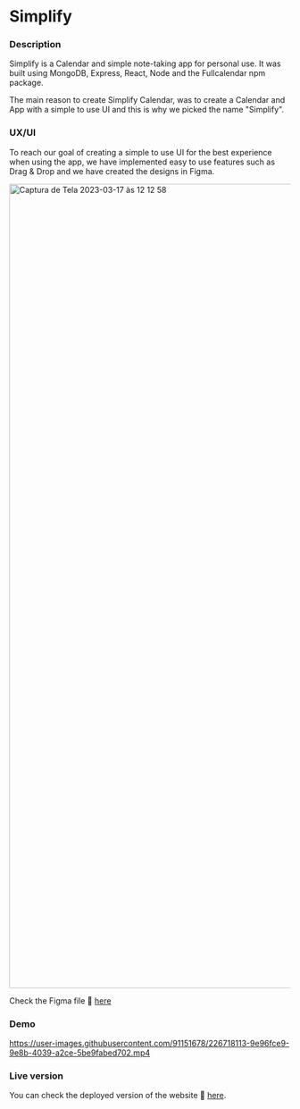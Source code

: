 # Simplify

### Description

Simplify is a Calendar and simple note-taking app for personal use. It was built using MongoDB, Express, React, Node and the Fullcalendar npm package.

The main reason to create Simplify Calendar, was to create a Calendar and App with a simple to use UI and this is why we picked the name "Simplify".

### UX/UI

To reach our goal of creating a simple to use UI for the best experience when using the app, we have implemented easy to use features such as Drag & Drop and we have created the designs in Figma.

<img width="1440" alt="Captura de Tela 2023-03-17 às 12 12 58" src="https://user-images.githubusercontent.com/91151678/225901194-0e335b8b-8585-4bd2-8a29-47cbfd4e0ea5.png">

Check the Figma file 🔗 [here](https://www.figma.com/file/UcgJLxw150x8rYWxL8H8pl/Simplify-design?node-id=0%3A1&t=gN56I6fnXN3mZwqr-1)

### Demo


https://user-images.githubusercontent.com/91151678/226718113-9e96fce9-9e8b-4039-a2ce-5be9fabed702.mp4


### Live version

You can check the deployed version of the website 🔗 [here](https://simplify-calendar.netlify.app/).
